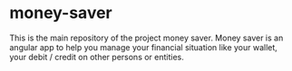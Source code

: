 # money-saver
This is the main repository of the project money saver. Money saver is an angular app to help you manage your financial situation like your wallet, your debit / credit on other persons or entities.

